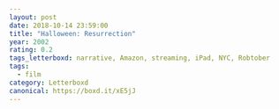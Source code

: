 ```yaml
---
layout: post 
date: 2018-10-14 23:59:00
title: "Halloween: Resurrection"
year: 2002
rating: 0.2
tags_letterboxd: narrative, Amazon, streaming, iPad, NYC, Robtober
tags:
  - film
category: Letterboxd
canonical: https://boxd.it/xE5jJ
---
```

